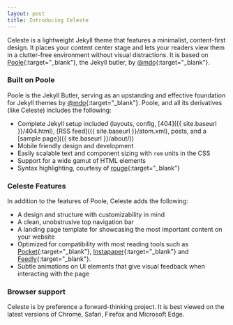 ```yaml
---
layout: post
title: Introducing Celeste
---
```


Celeste is a lightweight Jekyll theme that features a minimalist, content-first design. It places your content center stage and lets your readers view them in a clutter-free environment without visual distractions. It is based on [Poole](https://github.com/poole/poole){:target="_blank"}, the Jekyll butler, by [@mdo](https://github.com/mdo){:target="_blank"}.

### Built on Poole

Poole is the Jekyll Butler, serving as an upstanding and effective foundation for Jekyll themes by [@mdo](https://github.com/mdo){:target="_blank"}. Poole, and all its derivatives (like Celeste) includes the following:

* Complete Jekyll setup included (layouts, config, [404]({{ site.baseurl }}/404.html), [RSS feed]({{ site.baseurl }}/atom.xml), posts, and a [sample page]({{ site.baseurl }}/about/))
* Mobile friendly design and development
* Easily scalable text and component sizing with `rem` units in the CSS
* Support for a wide gamut of HTML elements
* Syntax highlighting, courtesy of [rouge](https://github.com/jneen/rouge){:target="_blank"}

### Celeste Features

In addition to the features of Poole, Celeste adds the following:

* A design and structure with customizability in mind
* A clean, unobstrusive top navigation bar
* A landing page template for showcasing the most important content on your website
* Optimized for compatibility with most reading tools such as [Pocket](https://getpocket.com){:target="_blank"}, [Instapaper](https://www.instapaper.com){:target="_blank"} and [Feedly](https://feedly.com/){:target="_blank"}.
* Subtle animations on UI elements that give visual feedback when interacting with the page

<!-- Additional features to follow -->
<!-- * A blog archives page, to allow easy access to old blog entries -->
<!-- * Multiple color schemes, accessible via the `@import` directive -->

### Browser support

Celeste is by preference a forward-thinking project. It is best viewed on the latest versions of Chrome, Safari, Firefox and Microsoft Edge.